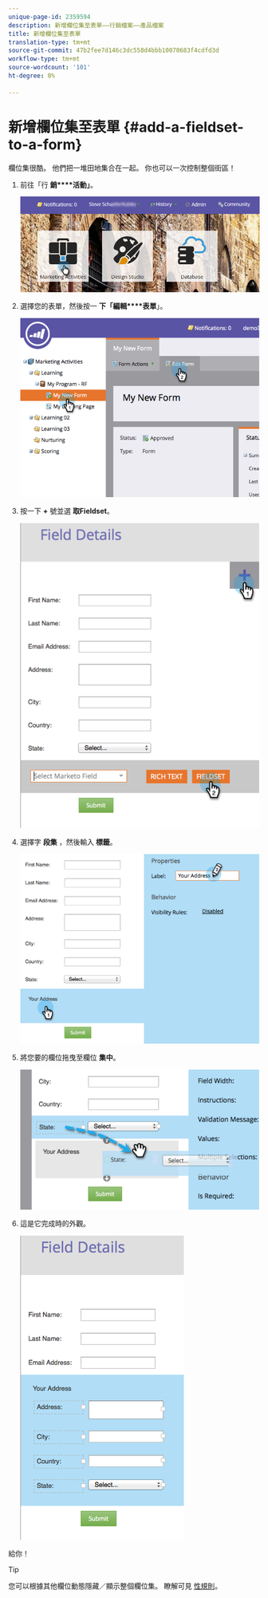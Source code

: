 ```yaml
---
unique-page-id: 2359594
description: 新增欄位集至表單——行銷檔案——產品檔案
title: 新增欄位集至表單
translation-type: tm+mt
source-git-commit: 47b2fee7d146c3dc558d4bbb10070683f4cdfd3d
workflow-type: tm+mt
source-wordcount: '101'
ht-degree: 0%

---
```



# 新增欄位集至表單 {#add-a-fieldset-to-a-form}

欄位集很酷。 他們把一堆田地集合在一起。 你也可以一次控制整個街區！

1. 前往「行 **銷****活動」**。

   ![](assets/login-marketing-activities-1.png)

1. 選擇您的表單，然後按一 **下「編輯****表單**」。

   ![](assets/image2014-9-15-15-3a1-3a22.png)

1. 按一下 **+** 號並選 **取Fieldset**。

   ![](assets/image2014-9-15-15-3a1-3a43.png)

1. 選擇字 **段集** ，然後輸入 **標籤**。

   ![](assets/image2014-9-15-15-3a2-3a0.png)

1. 將您要的欄位拖曳至欄位 **集中**。

   ![](assets/image2014-9-15-15-3a2-3a13.png)

1. 這是它完成時的外觀。

   ![](assets/image2014-9-15-15-3a2-3a31.png)

給你！

>[!TIP]
>
>您可以根據其他欄位動態隱藏／顯示整個欄位集。 瞭解可見 [性規則](dynamically-toggle-visibility-of-a-form-field.md)。

